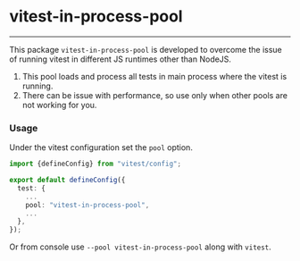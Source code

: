 # vitest-in-process-pool

---

This package `vitest-in-process-pool` is developed to overcome the issue of running vitest in different JS runtimes other than NodeJS. 

1. This pool loads and process all tests in main process where the vitest is running.
2. There can be issue with performance, so use only when other pools are not working for you.

### Usage

Under the vitest configuration set the `pool` option.

```ts
import {defineConfig} from "vitest/config";

export default defineConfig({
  test: {
    ...
    pool: "vitest-in-process-pool",
    ...
  },
});
```

Or from console use `--pool vitest-in-process-pool` along with `vitest`.
